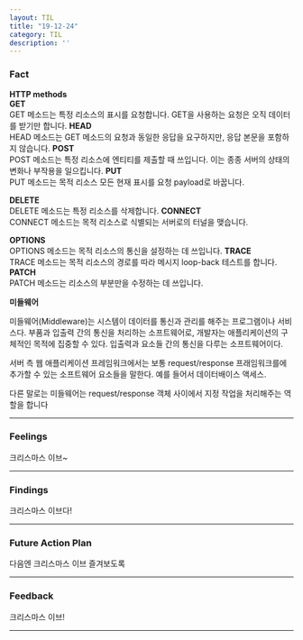 ```yaml
---
layout: TIL
title: "19-12-24"
category: TIL
description: ''
---
```


### Fact

**HTTP methods**  
**GET**  
GET 메소드는 특정 리소스의 표시를 요청합니다. GET을 사용하는 요청은 오직 데이터를 받기만 합니다.
**HEAD**  
HEAD 메소드는 GET 메소드의 요청과 동일한 응답을 요구하지만, 응답 본문을 포함하지 않습니다.
**POST**  
POST 메소드는 특정 리소스에 엔티티를 제출할 때 쓰입니다. 이는 종종 서버의 상태의 변화나 부작용을 일으킵니다. 
**PUT**  
PUT 메소드는 목적 리소스 모든 현재 표시를 요청 payload로 바꿉니다.

**DELETE**  
DELETE 메소드는 특정 리소스를 삭제합니다. 
**CONNECT**  
CONNECT 메소드는 목적 리소스로 식별되는 서버로의 터널을 맺습니다.

**OPTIONS**  
OPTIONS 메소드는 목적 리소스의 통신을 설정하는 데 쓰입니다.
**TRACE**  
TRACE 메소드는 목적 리소스의 경로를 따라 메시지 loop-back 테스트를 합니다.
**PATCH**  
PATCH 메소드는 리소스의 부분만을 수정하는 데 쓰입니다.


**미들웨어**  

미들웨어(Middleware)는 시스템이 데이터를 통신과 관리를 해주는 프로그램이나 서비스다. 부품과 입출력 간의 통신을 처리하는 소프트웨어로, 개발자는 애플리케이션의 구체적인 목적에 집중할 수 있다. 입출력과 요소들 간의 통신을 다루는 소프트웨어이다.

서버 측 웹 애플리케이션 프레임워크에서는 보통 request/response 프래임워크를에 추가할 수 있는 소프트웨어 요소들을 말한다. 예를 들어서 데이터배이스 액세스.

다른 말로는 미들웨어는 request/response 객체 사이에서 지정 작업을 처리해주는 역할을 합니다

---

### Feelings

크리스마스 이브~

---

### Findings

크리스마스 이브다!

---

### Future Action Plan

다음엔 크리스마스 이브 즐겨보도록

---

### Feedback

크리스마스 이브!

---
